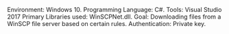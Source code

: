 Environment: Windows 10. 
Programming Language: C#.
Tools: Visual Studio 2017
Primary Libraries used: WinSCPNet.dll.
Goal: Downloading files from a WinSCP file server based on certain rules.
Authentication: Private key.

